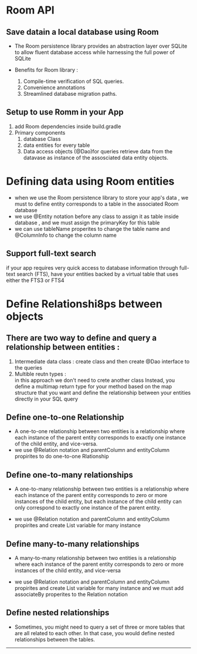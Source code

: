 # Room API

## Save datain a local database using Room 

* The Room persistence library provides an abstraction layer over SQLite to allow fluent database access while harnessing the full power of SQLite

* Benefits for Room library :  
    1. Compile-time verification of SQL queries.
    2. Convenience annotations 
    3. Streamlined database migration paths.

## Setup to use Romm in your App 
1. add Room dependencies inside build.gradle
2. Primary components
    1. database Class
    2. data entities for every table
    3. Data access objects (@Dao)for queries retrieve data from the datavase as instance of the assosciated data entity objects.

# Defining data using Room entities 

* when we use the Room persistence library to store your app's data , we must to define entity corresponds to a table in the associated Room database
* we use @Entity notation before any class to assign it as table inside database , and we must assign the primaryKey for this table 
* we can use tableName properites to change the table name and @ColumnInfo to change the column name 

## Support full-text search

if your app requires very quick access to database information through full-text search (FTS), have your entities backed by a virtual table that uses either the FTS3 or FTS4

# Define Relationshi8ps between objects 

## There are two way to define and query a relationship between entities : 

1. Intermediate data class : 
    create class and then create @Dao interface to the queries
2. Multible reutn types :  
    in this approach we don't need to crete another class Instead, you define a multimap return type for your method based on the map structure that you want and define the relationship between your entities directly in your SQL query

## Define one-to-one Relationship

* A one-to-one relationship between two entities is a relationship where each instance of the parent entity corresponds to exactly one instance of the child entity, and vice-versa.
* we use @Relation notation and parentColumn and entityColumn propirites to do one-to-one Rlationship

## Define one-to-many relationships

* A one-to-many relationship between two entities is a relationship where each instance of the parent entity corresponds to zero or more instances of the child entity, but each instance of the child entity can only correspond to exactly one instance of the parent entity.

* we use @Relation notation and parentColumn and entityColumn propirites
and create List variable for many instance

## Define many-to-many relationships

* A many-to-many relationship between two entities is a relationship where each instance of the parent entity corresponds to zero or more instances of the child entity, and vice-versa

* we use @Relation notation and parentColumn and entityColumn propirites
and create List variable for many instance and we must add associateBy properites to the Relation notation

## Define nested relationships

* Sometimes, you might need to query a set of three or more tables that are all related to each other. In that case, you would define nested relationships between the tables.

___
